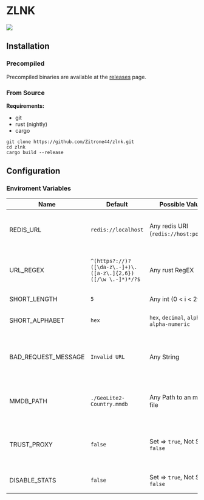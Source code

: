 # ZLNK
[![](https://img.shields.io/github/license/zitrone44/zlnk.svg?style=flat-square)](https://github.com/Zitrone44/zlnk/blob/master/LICENSE)

## Installation
### Precompiled
Precompiled binaries are available at the [releases](https://github.com/Zitrone44/zlnk/releases) page.

### From Source
**Requirements:**
* git
* rust (nightly)
* cargo

```
git clone https://github.com/Zitrone44/zlnk.git
cd zlnk
cargo build --release
```

## Configuration
### Enviroment Variables
|Name|Default|Possible Values|Description|
|----|-------|---------------|-----------|
|REDIS_URL|`redis://localhost`|Any redis URI (`redis://host:port/db`)|The URL of the redis instance zlnk should use|
|URL_REGEX|`^(https?://)?([\da-z\.-]+)\.([a-z\.]{2,6})([/\w \.-]*)*/?$`|Any rust RegEX|Only URLs that match this regex can be shortend|
|SHORT_LENGTH|`5`|Any int (0 < i < 2^64)|Length of an short url|
|SHORT_ALPHABET|`hex`|`hex`, `decimal`, `alpha`, `alpha-numeric`|Alphabet used in short urls|
|BAD_REQUEST_MESSAGE|`Invalid URL`|Any String|Error message if submitted url does not matches the regex|
|MMDB_PATH|`./GeoLite2-Country.mmdb`|Any Path to an mmdb file|Path to the mmdb file used for country detection|
|TRUST_PROXY|`false`|Set => `true`, Not Set => `false`|If set the `X-Forwarded-For` header value is used as request ip|
|DISABLE_STATS|`false`|Set => `true`, Not Set => `false`|If set no stats are collected|
